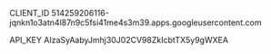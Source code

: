 CLIENT_ID
514259206116-jqnkn1o3atn4l87n9c5fsi41me4s3m39.apps.googleusercontent.com


API_KEY
AIzaSyAabyJmhj30J02CV98ZkIcbtTX5y9gWXEA